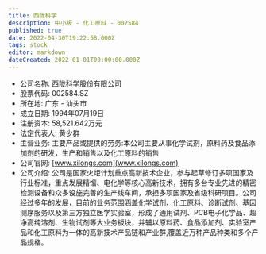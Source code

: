 ```yaml
---
title: 西陇科学
description: 中小板 - 化工原料 - 002584
published: true
date: 2022-04-30T19:22:58.000Z
tags: stock
editor: markdown
dateCreated: 2022-01-01T00:00:00.000Z
---
```


- 公司名称: 西陇科学股份有限公司
- 股票代码: 002584.SZ
- 所在地: 广东 - 汕头市
- 成立日期: 1994年07月19日
- 注册资本: 58,521.642万元
- 法定代表人: 黄少群
- 主营业务: 主要产品或提供的劳务:本公司主要从事化学试剂，原料药及食品添加剂的研发，生产和销售以及化工原料的销售
- 公司官网: [www.xilongs.com](www.xilongs.com)
- 公司介绍: 公司是国家火炬计划重点高新技术企业，参与起草修订多项国家及行业标准，重点发展精馏、电化学等核心高新技术，拥有多台专业先进的精密检测设备和众多设施完善的生产线车间，承担多项国家及省级科研项目。公司经过多年的发展，目前的业务范围涵盖化学试剂、化工原料、诊断试剂、基因测序服务以及第三方独立医学实验室，形成了通用试剂、PCB电子化学品、超净高纯溶剂、生物试剂等大业务板块，并辅以原料药、食品添加剂、实验室产品和化工原料为一体的高新技术产品链和产业群,覆盖近万种产品种类和多个产品规格。


